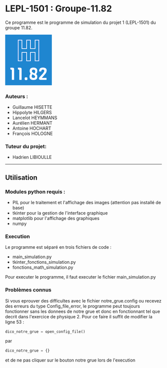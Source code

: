 # LEPL-1501 : Groupe-11.82

Ce programme est le programme de simulation du projet 1 (LEPL-1501) du groupe 11.82.

<img src="https://github.com/Guillaume-HIS/LEPL-1501-Groupe-11.82/blob/main/logo.png?raw=true" width=150>

### Auteurs :
  - Guillaume HISETTE
  - Hippolyte HILGERS
  - Lancelot HEYMMANS
  - Aurélien HERMANT
  - Antoine HOCHART
  - François HOLOGNE

### Tuteur du projet:
  - Hadrien LIBIOULLE

---

## Utilisation

### Modules python requis :
  - PIL pour le traitement et l'affichage des images (attention pas installé de base)
  - tkinter pour la gestion de l'interface graphique
  - matplotlib pour l'affichage des graphiques
  - numpy
  
### Execution

Le programme est séparé en trois fichiers de code : 
  - main_simulation.py
  - tkinter_fonctions_simulation.py
  - fonctions_math_simulation.py

Pour executer le programme, il faut executer le fichier main_simulation.py

### Problèmes connus

Si vous eprouver des difficultes avec le fichier notre_grue.config ou recevez des erreurs
du type Config_file_error, le programme peut toujours fonctionner sans les donnees de notre grue et donc en
fonctionnant tel que decrit dans l'exercice de physique 2.
Pour ce faire il suffit de modifier la ligne 53 : 
~~~python
dico_notre_grue = open_config_file()
~~~
par 
~~~python
dico_notre_grue = {}
~~~
et de ne pas cliquer sur le bouton notre grue lors de l'execution
